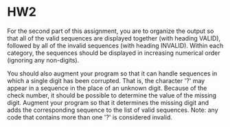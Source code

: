 # HW2

For the second part of this assignment, you are to organize the output so that all of the valid sequences are displayed together (with heading VALID), followed by all of the invalid sequences (with heading INVALID). Within each category, the sequences should be displayed in increasing numerical order (ignoring any non-digits).

You should also augment your program so that it can handle sequences in which a single digit has been corrupted. That is, the character '?' may appear in a sequence in the place of an unknown digit. Because of the check number, it should be possible to determine the value of the missing digit. Augment your program so that it determines the missing digit and adds the corresponding sequence to the list of valid sequences. Note: any code that contains more than one '?' is considered invalid.